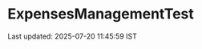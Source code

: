 # ExpensesManagementTest



































































































Last updated: 2025-07-20 11:45:59 IST
